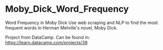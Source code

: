 # Moby_Dick_Word_Frequency
Word Frequency in Moby Dick
Use web scraping and NLP to find the most frequent words in Herman Melville's novel, Moby Dick.

Project from DataCamp. Can be found in: https://learn.datacamp.com/projects/38
